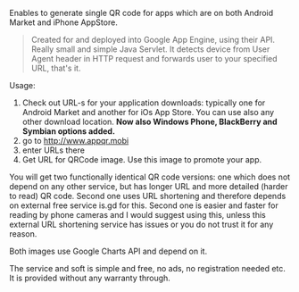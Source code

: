 Enables to generate single QR code for apps which are on both Android Market and iPhone AppStore.

> Created for and deployed into Google App Engine, using their API. Really small and simple Java Servlet. It detects device from User Agent header in HTTP request and forwards user to your specified URL, that's it.

Usage:
  1. Check out URL-s for your application downloads: typically one for Android Market and another for iOs App Store. You can use also any other download location. **Now also Windows Phone, BlackBerry and Symbian options added.**
  1. go to http://www.appqr.mobi
  1. enter URLs there
  1. Get URL for QRCode image. Use this image to promote your app.

You will get two functionally identical QR code versions: one which does not depend on any other service, but has longer URL and more detailed (harder to read) QR code. Second one uses URL shortening and therefore depends on external free service is.gd for this. Second one is easier and faster for reading by phone cameras and I would suggest using this, unless this external URL shortening service has issues or you do not trust it for any reason.

Both images use Google Charts API and depend on it.

The service and soft is simple and free, no ads, no registration needed etc. It is provided without any warranty through.